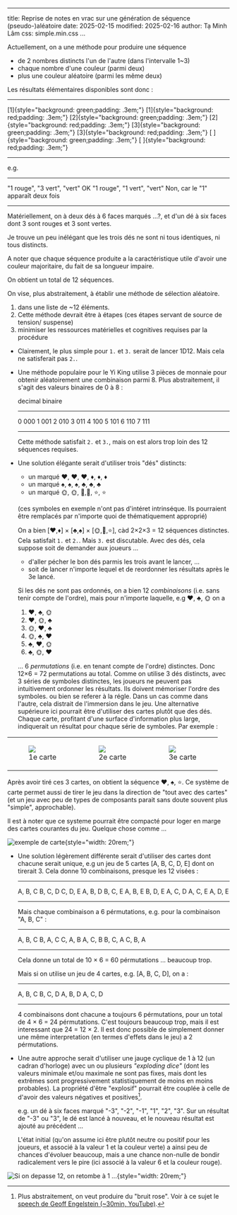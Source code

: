 
---
title: Reprise de notes en vrac sur une génération de séquence (pseudo-)aléatoire
date: 2025-02-15
modified: 2025-02-16
author: Tạ Minh Lâm
css: simple.min.css
...

Actuellement, on a une méthode pour produire une séquence

- de 2 nombres distincts l'un de l'autre
  (dans l'intervalle 1~3)
- chaque nombre d'une couleur
  (parmi deux)
- plus une couleur aléatoire
  (parmi les même deux)

Les résultats élémentaires disponibles sont donc :

-------------------------------------------------  -------------------------------------------------
[1]{style="background: green;padding: .3em;"}      [1]{style="background: red;padding: .3em;"} 
[2]{style="background: green;padding: .3em;"}      [2]{style="background: red;padding: .3em;"} 
[3]{style="background: green;padding: .3em;"}      [3]{style="background: red;padding: .3em;"} 
[ ]{style="background: green;padding: .3em;"}      [ ]{style="background: red;padding: .3em;"} 
-------------------------------------------------  -------------------------------------------------


<!--
Sous forme de table

1. [1]{style="background: green;padding: .3em;"}, 
2. [1]{style="background: red;padding: .3em;"}, 
3. [2]{style="background: green;padding: .3em;"}, 
4. [2]{style="background: red;padding: .3em;"}, 
5. [3]{style="background: green;padding: .3em;"}, 
6. [3]{style="background: red;padding: .3em;"}, 
7. [.]{style="background: green;padding: .3em;"}, 
8. [—]{style="background: red;padding: .3em;"}, 

-- --  --  -- --
R  1R  2R  3R -R
V  1V  2V  3V -V
-- --  --  -- --

: R = "rouge", V = "vert", "-" = pas de nombre
-->

e.g.

-----------------------------  --------------------------------------
"1 rouge", "3 vert", "vert"     OK
"1 rouge", "1 vert", "vert"     Non, car le "1" apparaît deux fois
-----------------------------  --------------------------------------

Matériellement, on à deux dés à 6 faces marqués ...?, et d'un dé à six faces dont 3 sont rouges et 3 sont vertes.

Je trouve un peu inélégant que les trois dés ne sont ni tous identiques, ni tous distincts.

A noter que chaque séquence produite a la caractéristique utile d'avoir une couleur majoritaire, du fait de sa longueur impaire.

On obtient un total de 12 séquences.

On vise, plus abstraitement, à établir une méthode de sélection aléatoire.

1. dans une liste de ~12 éléments.
2. Cette méthode devrait être à étapes
   (ces étapes servant de source de tension/ suspense)
3. minimiser les ressources matérielles et cognitives requises par
   la procédure

- Clairement, le plus simple pour `1.` et `3.` serait de lancer 1D12.
  Mais cela ne satisferait pas `2.`.

- Une méthode populaire pour le Yi King utilise 3 pièces de monnaie pour
  obtenir aléatoirement une combinaison parmi 8. Plus abstraitement, il 
  s'agit des valeurs binaires de 0 à 8 :

   decimal    binaire
  ---------  ---------
   0            000
   1            001
   2            010
   3            011
   4            100
   5            101
   6            110
   7            111
  ---------  ---------

  Cette méthode satisfait `2.` et `3.`, mais on est alors trop loin des 12 séquences requises.

<!--

  Mais si utilise 3 pieces distinctes, e.g. [🌞, 🌛], [A, B] et [1, 2], on a alors toujours 8 *combinaisons* (i.e.  sans tenir compte de l'ordre), 

  ----------
   🌞, A, 1
   🌞, A, 2
   🌞, B, 1
   🌞, B, 2
   🌛, A, 1
   🌛, A, 2
   🌛, B, 1
   🌛, B, 2
  ----------

  ... mais pour chacune, par exemple 🌞, A, 1, on a 6 *pérmutations* (i.e. en tenant compte de l'ordre):

  ----------
   🌞, A, 1
   🌞, 1, A
   A, 1, 🌞
   A, 🌞, 1
   1, A, 🌞
   !, 🌞, A
  ----------

  Donc un total de 8 × 6 = 48 pérmutations ... beaucoup trop par rapport aux 12 séquences requises.
-->


- Une solution élégante serait d'utiliser trois "dés" distincts:

  - un marqué ♥️, ♥️, ♥️, ♦️, ♦️, ♦️
  - un marqué ♠️, ♠️, ♠️, ♣️, ♣️, ♣️
  - un marqué 🌞, 🌞, 🌛,🌛, ⭐, ⭐

  (ces symboles en exemple n'ont pas d'intéret intrinséque. Ils pourraient être remplacés par n'importe quoi de thématiquement approprié)

  On a bien [♥️,♦️] × [♣️,♠️] × [🌞,🌛,⭐], càd 2×2×3 = 12 séquences distinctes. Cela satisfait `1.` et `2.`. Mais `3.` est discutable. Avec des dés, cela suppose soit de demander aux joueurs ...
  
  - d'aller pécher le bon dés parmis les trois avant le lancer, ...
  - soit de lancer n'importe lequel et de reordonner les résultats après le 3e lancé.

  Si les dés ne sont pas ordonnés, on a bien 12 *combinaisons* (i.e.  sans tenir compte de l'ordre), mais pour n'importe laquelle, e.g ♥️, ♣️, 🌞 on a

  1. ♥️, ♣️, 🌞
  2. ♥️, 🌞, ♣️
  3. 🌞, ♥️, ♣️
  4. 🌞, ♣️, ♥️
  5. ♣️, ♥️, 🌞
  6. ♣️, 🌞, ♥️

  ... 6 *permutations* (i.e. en tenant compte de l'ordre) distinctes. Donc 12×6 = 72 permutations au total.
  Comme on utilise 3 dés distincts, avec 3 séries de symboles distinctes, les joueurs ne peuvent pas intuitivement ordonner les résultats. Ils doivent mémoriser l'ordre des symboles. ou bien se referer à la régle. Dans un cas comme dans l'autre, cela distrait de l'immersion dans le jeu.
  Une alternative supérieure ici pourrait être d'utiliser des cartes plutôt que des dés. Chaque carte, profitant d'une surface d'information plus large, indiquerait un résultat pour chaque série de symboles. Par exemple :


<table>
<tbody>
<tr>
<td>
<figure>
<img src="cartes/carte1.jpg">
<figcaption>1e carte
</figcaption>
</figure>
</td>
<td>
<figure>
<img src="cartes/carte2.jpg">
<figcaption>2e carte
</figcaption>
</figure>
</td>
<td>
<figure>
<img src="cartes/carte3.jpg">
<figcaption>3e carte
</figcaption>
</figure>
</td>
</tr>
</tbody>
</table>


<!--

  -----------------------------------------  ------------------------------  ------------------------------
  ![1e carte](cartes/carte1.jpg "1e carte")  ![2e carte](cartes/carte2.jpg)  ![3e carte](cartes/carte3.jpg)
  -----------------------------------------  ------------------------------  ------------------------------
    ----------  ---
    1e tirage    ♥️
    2e tirage    ♠️
    3e tirage    🌛
    ----------  ---
    : 1e carte
  
    ----------  ---
    1e tirage    ♦️
    2e tirage    ♠️
    3e tirage    🌞
    ----------  ---
    : 2e carte
  
    ----------  ---
    1e tirage    ♥️
    2e tirage    ♣️
    3e tirage    ⭐
    ----------  ---
    : 3e carte

-->

  Après avoir tiré ces 3 cartes, on obtient la séquence ♥️, ♠️, ⭐.
  Ce système de carte permet aussi de tirer le jeu dans la direction de "tout avec des cartes" (et un jeu avec peu de types de composants parait sans doute souvent plus "simple", approchable).

  Il est à noter que ce systeme pourrait être compacté pour loger en marge des cartes courantes du jeu. Quelque chose comme ...
  
  ![exemple de carte](cartes/exemple-carte.png){style="width: 20rem;"}

- Une solution légèrement différente serait d'utiliser des cartes dont chacune serait unique, e.g un jeu de 5 cartes [A, B, C, D, E] dont on tirerait 3. Cela donne 10 combinaisons, presque les 12 visées :

  ---------  ---------  ---------
   A, B, C    B, C, D    C, D, E
   A, B, D    B, C, E
   A, B, E    B, D, E
   A, C, D
   A, C, E
   A, D, E
  ---------  ---------  ---------

  Mais chaque combinaison a 6 pérmutations, e.g. pour la combinaison "A, B, C" :
  
  ---------  ---------  ---------
   A, B, C    B, A, C    C, A, B
   A, C, B    B, C, A    C, B, A 
  ---------  ---------  ---------

  Cela donne un total de 10 × 6 = 60 pérmutations ... beaucoup trop.

  Mais si on utilise un jeu de 4 cartes, e.g. [A, B, C, D], on a :

  ---------  ---------
   A, B, C    B, C, D
   A, B, D 
   A, C, D    
  ---------  ---------

  4 combinaisons dont chacune a toujours 6 pérmutations, pour un total de 4 × 6 = 24 pérmutations.
  C'est toujours beaucoup trop, mais il est interessant que 24 = 12 × 2.
  Il est donc possible de simplement donner une même interpretation (en termes d'effets dans le jeu) a 2 pérmutations.

  

- Une autre approche serait d'utiliser une jauge cyclique de 1 à 12 (un cadran d'horloge) avec un ou plusieurs *"exploding dice"* (dont les valeurs minimale et/ou maximale ne sont pas fixes, mais dont les extrêmes sont progressivement statistiquement de moins en moins probables). La propriété d'être "explosif" pourrait être couplée à celle de d'avoir des valeurs négatives et positives[^pink].

   e.g. un dé à six faces marqué "-3", "-2", "-1", "1", "2", "3".
   Sur un résultat de "-3" ou "3", le dé est lancé à nouveau, et le nouveau résultat est ajouté au précédent ...

   L'état initial (qu'on assume ici être plutôt neutre ou positif pour les joueurs, et associé à la valeur 1 et la couleur verte) a ainsi peu de chances d'évoluer beaucoup, mais a une chance non-nulle de bondir radicalement vers le pire (ici associé à la valeur 6 et la couleur rouge).

![Si on depasse 12, on retombe à 1 ...](jauge/wheel.alt2.png){style="width: 20rem;"}

[^pink]: Plus abstraitement, on veut produire du "bruit rose". Voir à ce sujet le [speech de Geoff Engelstein (~30min, YouTube)](https://www.youtube.com/watch?v=qXn3tGBztVc).
